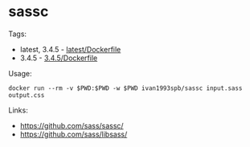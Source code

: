 # sassc

Tags:

* latest, 3.4.5 - [latest/Dockerfile](latest/Dockerfile)
* 3.4.5 - [3.4.5/Dockerfile](3.4.5/Dockerfile)

Usage:

```
docker run --rm -v $PWD:$PWD -w $PWD ivan1993spb/sassc input.sass output.css
```

Links:

* https://github.com/sass/sassc/
* https://github.com/sass/libsass/
